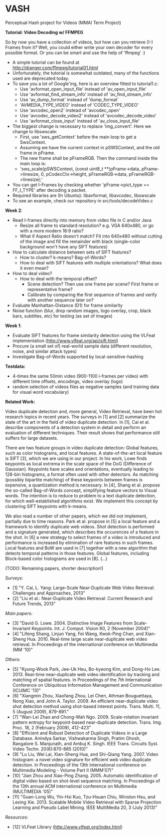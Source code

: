 VASH
====

Perceptual Hash project for Videos (MMAI Term Project)


**Tutorial: Video Decoding w/ FFMPEG**

So by now you have a collection of videos, but how can you retrieve (I-) Frames from it? Well, you could either write your own decoder for every possible format. Or you can be smart and use the help of 'ffmpeg' :)
* A simple tutorial can be found at http://dranger.com/ffmpeg/tutorial01.html
* Unfortunately, the tutorial is somewhat outdated, many of the functions used are deprecated today.
* To save you a lot of Google'ing, here is an overview fitted to tutorial1.c:
  * Use 'avformat_open_input_file' instead of 'av_open_input_file'
  * Use 'avformat_find_stream_info' instead of 'av_find_stream_info'
  * Use 'av_dump_format' instead of 'dump_format'
  * 'AVMEDIA_TYPE_VIDEO' instead of 'CODEC_TYPE_VIDEO'
  * Use 'avcodec_open2' instead of 'avcodec_open'
  * Use 'avcodec_decode_video2' instead of 'avcodec_decode_video'
  * Use 'avformat_close_input' instead of 'av_close_input_file'
* The biggest change is necessary to replace 'img_convert'. Here we change to libswscale:
  * First, use 'sws_getContext' before the main loop to get a SwsContext.
  * Assuming we have the current context in pSWSContext, and the old frame in pFrame.
  * The new frame shall be pFrameRGB. Then the command inside the main loop is:
  * 'sws_scale(pSWSContext, (const uint8_t **)pFrame->data, pFrame->linesize, 0, pCodecCtx->height, pFrameRGB->data, pFrameRGB->linesize);'
* You can get I-Frames by checking whether 'pFrame->pict_type == FF_I_TYPE' after decoding a packet.
* Required libraries are (In Ubuntu): libavformat, libavcodec, libswscale
* To see an example, check our repository in src/tools/decodeVideo.c


**Week 2**:
* Read I-frames directly into memory from video file in C and/or Java
  * Resize all frame to standard resolution? e.g. VGA 640x480, or go with a more modern 16:9 ratio?
  * What if Aspect Ratio doesn't match? Fit into 640x480 without cutting of the image and fill the remainder with black (single-color background won't have any SIFT features) 
* How to calculate distance between sets of SIFT features? 
  * How to cluster? k-means? Bag-of-Words?
  * How to deal with SIFT features with multiple orientations? What does it even mean?
* How to deal video?
  * How to deal with the temporal offset?
    * Scene detection? Then use one frame per scene? First frame or representative frame?
    * Calibrate by comparing the first sequence of frames and verify with another sequence later on?
* Evaluate Manhattan-Distance (D1) for frame similarity
* Noise function (blur, drop random images, logo overlay, crop, black bars, subtitles, etc) for testing (as set of images)


**Week 1**:
* Evaluate SIFT features for frame similarity detection using the VLFeat implementation (http://www.vlfeat.org/api/sift.html)
* Procure (a small set of) real-world sample data (different resolution, noise, and similar attack types)
* Investigate Bag-of-Words supported by local-sensitive-hashing

**Testdata:**
* 4-times the same 50min video (900-1100 i-frames per video) with different time offsets, encodings, video overlay (logo)
* random selection of videos files as negative samples (and training data for visual word vocabulary)

**Related Work:**

Video duplicate detection and, more general, Video Retrieval, have been hot research topics in recent years. The surveys in [1] and [2] summarize the state of the art in the field of video duplicate detection. In [1], Cai et al. describe components of a detection system in detail and perform an evaluation of different techniques. Their result shows that performance still suffers for large datasets.

There are two feature groups in video duplicate detection: Global features, such as color histograms, and local features. A state-of-the-art local feature is SIFT [3], which we are using in our project. In his work, Lowe finds keypoints as local extrema in the scale space of the DoG (Difference of Gaussian). Keypoints have scales and orientations, eventually leading to 128-bin histograms, a format often used with other detectors.
As matching (possibly bipartite matching) of these keypoints between frames is expensive, a quantization method is necessary. In [4], Shang et al. propose the so-called Bag-of-Words concept, simplifying feature vectors to Visual words. The intention is to reduce to problem to a text duplicate detection, for which well-established algorithms exist.
We implement this concept by clustering SIFT keypoints with k-means.

We also read a number of other papers, which we did not implement, partially due to time reasons. Park et al. propose in [5] a local feature and a framework to identify duplicate web videos. Shot detection is performed and a signature generated, which describes the occurences of a feature in the shot. In [6] a new strategy to select frames of a video is introduced and performance is increased by elimination of rare features in such frames. Local features and BoW are used in [7] together with a new algorithm that detects temporal patterns in those features. Global features, including Block-based color histograms are used in [8]. (...)

(TODO: Remaining papers, shorter description!)

_Surveys:_
* [1] "Y. Cai, L. Yang: Large-Scale Near-Duplicate Web Video Retrieval: Challenges and Approaches, 2013"
* [2] "Liu et al.: Near-Duplicate Video Retrieval: Current Research and Future Trends, 2013"

_Main papers:_
* [3] "David G. Lowe. 2004. Distinctive Image Features from Scale-Invariant Keypoints. Int. J. Comput. Vision 60, 2 (November 2004)"
* [4] "Lifeng Shang, Linjun Yang, Fei Wang, Kwok-Ping Chan, and Xian-Sheng Hua. 2010. Real-time large scale near-duplicate web video retrieval. In Proceedings of the international conference on Multimedia (MM '10)"
 
_Others:_
* [5] "Kyung-Wook Park, Jee-Uk Heu, Bo-kyeong Kim, and Dong-Ho Lee. 2013. Real-time near-duplicate web video identification by tracking and matching of spatial features. In Proceedings of the 7th International Conference on Ubiquitous Information Management and Communication (ICUIMC '13)"
* [6] "Xiangmin Zhou, Xiaofang Zhou, Lei Chen, Athman Bouguettaya, Nong Xiao, and John A. Taylor. 2009. An efficient near-duplicate video shot detection method using shot-based interest points. Trans. Multi. 11, 5 (August 2009), 879-891."
* [7] "Wan-Lei Zhao and Chong-Wah Ngo. 2009. Scale-rotation invariant pattern entropy for keypoint-based near-duplicate detection. Trans. Img. Proc. 18, 2 (February 2009), 412-423"
* [8] "Efficient and Robust Detection of Duplicate Videos in a Large Database. Anindya Sarkar, Vishwakarma Singh, Pratim Ghosh, Bangalore S. Manjunath, and Ambuj K. Singh. IEEE Trans. Circuits Syst. Video Techn. 20(6):870-885 (2010)"
* [9] "Lu Liu, Wei Lai, Xian-Sheng Hua, and Shi-Qiang Yang. 2007. Video histogram: a novel video signature for efficient web video duplicate detection. In Proceedings of the 13th International conference on Multimedia Modeling - Volume Part II (MMM'07)"
* [10] "Jian Zhou and Xiao-Ping Zhang. 2005. Automatic identification of digital video based on shot-level sequence matching. In Proceedings of the 13th annual ACM international conference on Multimedia (MULTIMEDIA '05)"
* [11] "Guan-Long Wu, Yin-Hsi Kuo, Tzu-Hsuan Chiu, Winston Hsu, and Lexing Xie. 2013. Scalable Mobile Video Retrieval with Sparse Projection Learning and Pseudo Label Mining. IEEE MultiMedia 20, 3 (July 2013)"

_Resources_:
* [12] VLFeat Library (http://www.vlfeat.org/index.html)
